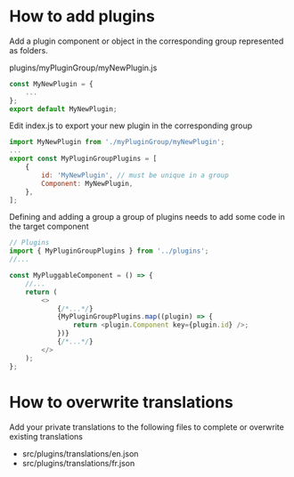 # How to add plugins

Add a plugin component or object in the corresponding group represented as folders.

plugins/myPluginGroup/myNewPlugin.js

```js
const MyNewPlugin = {
    ...
};
export default MyNewPlugin;
```

Edit index.js to export your new plugin in the corresponding group

```js
import MyNewPlugin from './myPluginGroup/myNewPlugin';
...
export const MyPluginGroupPlugins = [
    {
        id: 'MyNewPlugin', // must be unique in a group
        Component: MyNewPlugin,
    },
];
```

Defining and adding a group a group of plugins needs to add some code in the target component

```js
// Plugins
import { MyPluginGroupPlugins } from '../plugins';
//...

const MyPluggableComponent = () => {
    //...
    return (
        <>
            {/*...*/}
            {MyPluginGroupPlugins.map((plugin) => {
                return <plugin.Component key={plugin.id} />;
            })}
            {/*...*/}
        </>
    );
};
```

# How to overwrite translations

Add your private translations to the following files to complete or overwrite existing translations

-   src/plugins/translations/en.json
-   src/plugins/translations/fr.json
